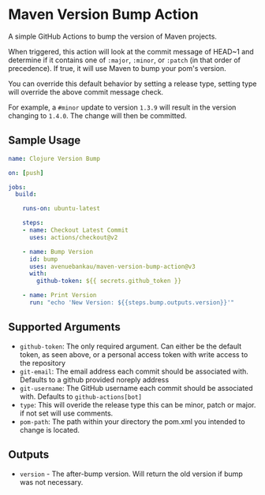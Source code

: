 # Maven Version Bump Action

A simple GitHub Actions to bump the version of Maven projects.

When triggered, this action will look at the commit message of HEAD~1 and determine if it contains one of `:major`, `:minor`, or `:patch` (in that order of precedence).
If true, it will use Maven to bump your pom's version.

You can override this default behavior by setting a release type, setting type will override the above commit message check.

For example, a `#minor` update to version `1.3.9` will result in the version changing to `1.4.0`.
The change will then be committed.

## Sample Usage

```yaml
name: Clojure Version Bump

on: [push]

jobs:
  build:

    runs-on: ubuntu-latest

    steps:
    - name: Checkout Latest Commit
      uses: actions/checkout@v2

    - name: Bump Version
      id: bump
      uses: avenuebankau/maven-version-bump-action@v3
      with:
        github-token: ${{ secrets.github_token }}

    - name: Print Version
      run: "echo 'New Version: ${{steps.bump.outputs.version}}'"
```

## Supported Arguments

* `github-token`: The only required argument. Can either be the default token, as seen above, or a personal access token with write access to the repository
* `git-email`: The email address each commit should be associated with. Defaults to a github provided noreply address
* `git-username`: The GitHub username each commit should be associated with. Defaults to `github-actions[bot]`
* `type`: This will overide the release type this can  be minor, patch or major. if not set will use comments.
* `pom-path`: The path within your directory the pom.xml you intended to change is located.

## Outputs

* `version` - The after-bump version. Will return the old version if bump was not necessary.

